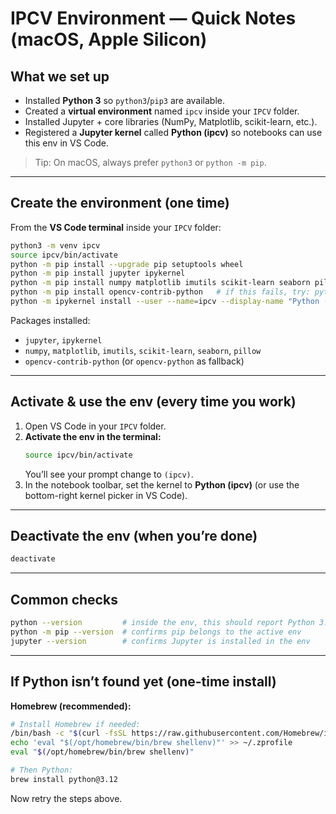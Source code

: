 # IPCV Environment — Quick Notes (macOS, Apple Silicon)

## What we set up
- Installed **Python 3** so `python3`/`pip3` are available.
- Created a **virtual environment** named `ipcv` inside your `IPCV` folder.
- Installed Jupyter + core libraries (NumPy, Matplotlib, scikit-learn, etc.).
- Registered a **Jupyter kernel** called **Python (ipcv)** so notebooks can use this env in VS Code.

> Tip: On macOS, always prefer `python3` or `python -m pip`.

---

## Create the environment (one time)
From the **VS Code terminal** inside your `IPCV` folder:
```bash
python3 -m venv ipcv
source ipcv/bin/activate
python -m pip install --upgrade pip setuptools wheel
python -m pip install jupyter ipykernel
python -m pip install numpy matplotlib imutils scikit-learn seaborn pillow
python -m pip install opencv-contrib-python   # if this fails, try: python -m pip install opencv-python
python -m ipykernel install --user --name=ipcv --display-name "Python (ipcv)"
```

Packages installed:
- `jupyter`, `ipykernel`
- `numpy`, `matplotlib`, `imutils`, `scikit-learn`, `seaborn`, `pillow`
- `opencv-contrib-python` (or `opencv-python` as fallback)

---

## Activate & use the env (every time you work)
1. Open VS Code in your `IPCV` folder.
2. **Activate the env in the terminal:**
   ```bash
   source ipcv/bin/activate
   ```
   You’ll see your prompt change to `(ipcv)`.
3. In the notebook toolbar, set the kernel to **Python (ipcv)** (or use the bottom-right kernel picker in VS Code).

---

## Deactivate the env (when you’re done)
```bash
deactivate
```

---

## Common checks
```bash
python --version         # inside the env, this should report Python 3.x
python -m pip --version  # confirms pip belongs to the active env
jupyter --version        # confirms Jupyter is installed in the env
```

---

## If Python isn’t found yet (one-time install)
**Homebrew (recommended):**
```bash
# Install Homebrew if needed:
/bin/bash -c "$(curl -fsSL https://raw.githubusercontent.com/Homebrew/install/HEAD/install.sh)"
echo 'eval "$(/opt/homebrew/bin/brew shellenv)"' >> ~/.zprofile
eval "$(/opt/homebrew/bin/brew shellenv)"

# Then Python:
brew install python@3.12
```
Now retry the steps above.

